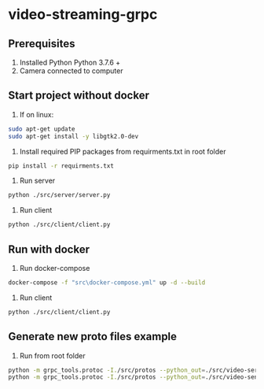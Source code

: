# video-streaming-grpc

## Prerequisites
1. Installed Python Python 3.7.6 +
1. Camera connected to computer

## Start project without docker
1. If on linux:
```bash
sudo apt-get update
sudo apt-get install -y libgtk2.0-dev
```
1. Install required PIP packages from requirments.txt in root folder
```bash
pip install -r requirments.txt
```
1. Run server
```bash
python ./src/server/server.py
```
1. Run client
```bash
python ./src/client/client.py
```

## Run with docker
1. Run docker-compose
```bash
docker-compose -f "src\docker-compose.yml" up -d --build
```
1. Run client
```bash
python ./src/client/client.py
```


## Generate new proto files example
1. Run from root folder
```bash
python -m grpc_tools.protoc -I./src/protos --python_out=./src/video-server --grpc_python_out=./src/video-server ./src/protos/video_frame.proto
python -m grpc_tools.protoc -I./src/protos --python_out=./src/video-sender --grpc_python_out=./src/video-sender ./src/protos/video_frame.proto
```